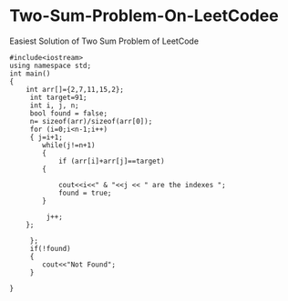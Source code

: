 # Two-Sum-Problem-On-LeetCodee
Easiest Solution of Two Sum Problem of LeetCode

```
#include<iostream>
using namespace std;
int main()
{
	int arr[]={2,7,11,15,2};
	 int target=91;
	 int i, j, n;
	 bool found = false;
	 n= sizeof(arr)/sizeof(arr[0]);
	 for (i=0;i<n-1;i++)
	 { j=i+1;
	 	while(j!=n+1)
	 	{
	 		if (arr[i]+arr[j]==target)
	 	{
		 
	 		cout<<i<<" & "<<j << " are the indexes ";
	 		found = true;
	 	}
		 
		 j++;
	};
	
	 };
	 if(!found)
	 {
	 	cout<<"Not Found";
	 }
	 
}
```
